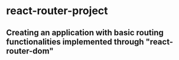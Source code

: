 # react-router-project

## Creating an application with basic routing functionalities implemented through "react-router-dom"
